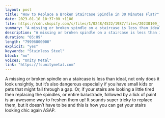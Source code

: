 ```yaml
---
layout: post
title: "How to Replace a Broken Staircase Spindle in 30 Minutes Flat?"
date: 2023-01-10 10:37:00 +1100
file: https://cdn.shopify.com/s/files/1/0248/4522/1987/files/20230109_fsun_3.mp3?v=1673422065
summary: "A missing or broken spindle on a staircase is less than ideal, not only does it look unsightly, but it’s also dangerous especially if you have small kids or pets that might fall through a gap. Or, if your stairs are looking a little tired then replacing the spindles, or entire balustrade, followed by a lick of paint is an awesome way to freshen them up! It sounds super tricky to replace them, but it doesn’t have to be and this is how you can get your stairs looking chic again ASAP."
description: "A missing or broken spindle on a staircase is less than ideal, not only does it look unsightly, but it’s also dangerous especially if you have small kids or pets that might fall through a gap. Or, if your stairs are looking a little tired then replacing the spindles, or entire balustrade, followed by a lick of paint is an awesome way to freshen them up! It sounds super tricky to replace them, but it doesn’t have to be and this is how you can get your stairs looking chic again ASAP."
duration: "05:09"
length: "79996800000"
explicit: "yes"
keywords: "Stainless Steel"
block: "no"
voices: "Unity Metal"
link: "https://fsunitymetal.com"
---
```


A missing or broken spindle on a staircase is less than ideal, not only does it look unsightly, but it’s also dangerous especially if you have small kids or pets that might fall through a gap. Or, if your stairs are looking a little tired then replacing the spindles, or entire balustrade, followed by a lick of paint is an awesome way to freshen them up! It sounds super tricky to replace them, but it doesn’t have to be and this is how you can get your stairs looking chic again ASAP.
